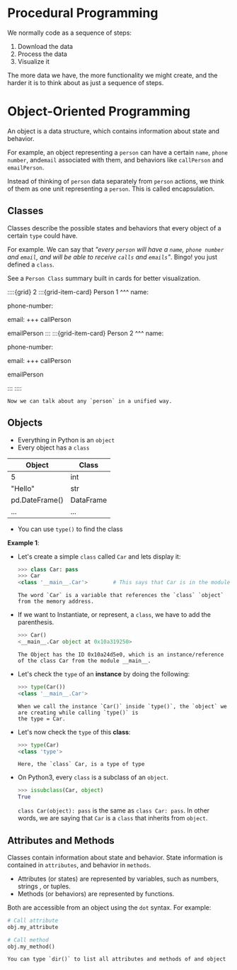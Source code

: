 # Procedural Programming

We normally code as a sequence of steps:

1. Download the data 
2. Process the data 
3. Visualize it

The more data we have, the more functionality we might create, and the harder it is to think about as just a 
sequence of steps.

# Object-Oriented Programming

An object is a data structure, which contains information about state and behavior.

For example,  an object representing a `person` can have a certain `name`, `phone number`, and`email`  associated 
with them, and behaviors like `callPerson` and `emailPerson`. 

Instead of thinking of `person` data separately from `person` actions, we think of them as one unit representing a 
`person`. This is called encapsulation.

  
## Classes 

Classes describe the possible states and behaviors that every object of a certain `type` could have.

For example. We can say that *"every `person` will have a `name`, `phone number` and `email`, and will be able to 
receive `calls` and `emails`"*. Bingo! you just defined a `class`.

See a `Person Class` summary built in cards for better visualization. 


::::{grid} 2
:::{grid-item-card}
Person 1 
^^^
name:

phone-number:

email:
+++
callPerson

emailPerson
:::
:::{grid-item-card} 
Person 2
^^^
name:

phone-number:

email:
+++
callPerson

emailPerson

:::
::::

```{note}
Now we can talk about any `person` in a unified way. 
```

## Objects

+ Everything in Python is an `object`
+ Every object has a `class`

| Object         | Class       |
|----------------|-------------|
| 5              | int         |
| "Hello"        | str         |
| pd.DateFrame() | DataFrame   |
| ...            | ...         |

+ You can use `type()` to find the class

**Example 1**:

+ Let's create a simple `class` called `Car` and lets display it:

    ```python
    >>> class Car: pass
    >>> Car
    <class '__main__.Car'>        # This says that Car is in the module __main__
    ```

    ```{note}
    The word `Car` is a variable that references the `class` `object` from the memory address. 
    ```

+ If we want to Instantiate, or represent, a `class`, we have to add the parenthesis.

    ```python
    >>> Car()
    <__main__.Car object at 0x10a319250>
    ```

    ```{important}
    The Object has the ID 0x10a24d5e0, which is an instance/reference of the class Car from the module __main__.
    ```
+ Let's check the `type` of an **instance** by doing the following:

    ```python
    >>> type(Car())
    <class '__main__.Car'>
    ```
    ```{note}
    When we call the instance `Car()` inside `type()`, the `object` we are creating while calling `type()` is 
    the type = Car.  
    ```

+ Let's now check the `type` of this **class**: 

    ```python
    >>> type(Car)
    <class 'type'>
    ```
    ```{note}
    Here, the `class` Car, is a type of type
    ```
+ On Python3, every `class` is a subclass of an `object`.

    ```python
    >>> issubclass(Car, object)
    True
    ```
    `class Car(object): pass` is the same as `class Car: pass`. In other words, we are saying that `Car` is a `class`
    that inherits from `object`. 

## Attributes and Methods

Classes contain information about state and behavior. State information is contained in `attributes`, and behavior in 
`methods`.

+ Attributes (or states) are represented by variables, such as numbers, strings , or tuples. 
+ Methods (or behaviors) are represented by functions. 

Both are accessible from an object using the `dot` syntax. For example:

```python
# Call attribute
obj.my_attribute

# Call method
obj.my_method()
```
```{tip}
You can type `dir()` to list all attributes and methods of and object 
```
